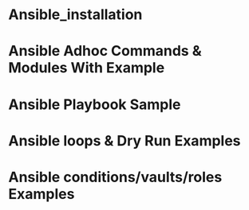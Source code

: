 # Ansible_installation
# Ansible Adhoc Commands & Modules With Example
# Ansible Playbook Sample
# Ansible loops & Dry Run Examples
# Ansible conditions/vaults/roles Examples

